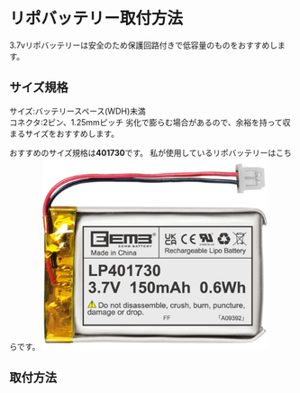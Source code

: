 # リポバッテリー取付方法
3.7vリポバッテリーは安全のため保護回路付きで低容量のものをおすすめします。

## サイズ規格
サイズ:バッテリースペース(WDH)未満  
コネクタ:2ピン、1.25mmピッチ
劣化で膨らむ場合があるので、余裕を持って収まるサイズをおすすめします。

おすすめのサイズ規格は**401730**です。
私が使用しているリポバッテリーはこちらです。
<img src="img/LP401730.jpg" width="400">


## 取付方法